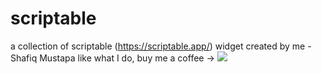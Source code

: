 # scriptable

a collection of scriptable (https://scriptable.app/) widget created by me - Shafiq Mustapa
like what I do, buy me a coffee -> <a href="https://www.buymeacoffee.com/9itd16a"><img src="https://img.buymeacoffee.com/button-api/?text=Buy me a coffee&emoji=&slug=9itd16a&button_colour=FFDD00&font_colour=000000&font_family=Cookie&outline_colour=000000&coffee_colour=ffffff"></a>
